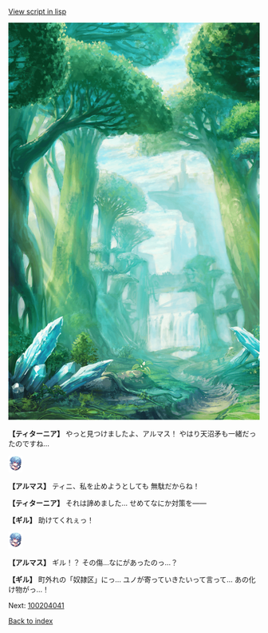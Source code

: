 [View script in lisp](../scripts/100204033.txt)

![forest.png](../images/backgrounds/forest.png)

**【ティターニア】**
やっと見つけましたよ、アルマス！
やはり天沼矛も一緒だったのですね…

<img src="../images/units/3103811.png" alt="3103811.png" height="34"/>

**【アルマス】**
ティニ、私を止めようとしても
無駄だからね！

**【ティターニア】**
それは諦めました…
せめてなにか対策を――

**【ギル】**
助けてくれぇっ！

<img src="../images/units/3103811.png" alt="3103811.png" height="34"/>

**【アルマス】**
ギル！？
その傷…なにがあったのっ…？

**【ギル】**
町外れの「奴隷区」にっ…
ユノが寄っていきたいって言って…
あの化け物がっ…！


Next: [100204041](100204041.md)

[Back to index](index.md)
